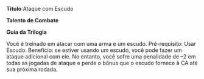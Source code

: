 **Titulo**:Ataque com Escudo

**Talento de Combate**

**Guia da Trilogia**

 Você é treinado em atacar com uma arma e um escudo. Pré-requisito: Usar Escudo. Benefício: se estiver usando um escudo, você pode fazer um ataque adicional com ele. No entanto, você sofre uma penalidade de –2 em todas as jogadas de ataque e perde o bônus que o escudo fornece à CA até sua próxima rodada.